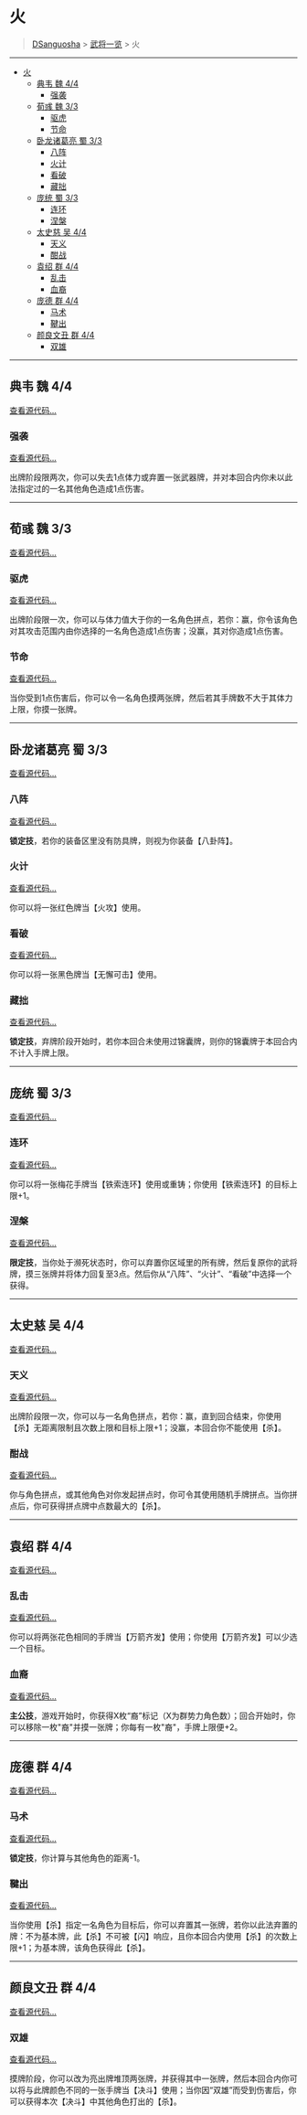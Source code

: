 # 火

> [DSanguosha](../index.md) > [武将一览](./characters_index.md) > 火

___

- [火](#火)
  - [典韦 魏 4/4](#典韦-魏-44)
    - [强袭](#强袭)
  - [荀彧 魏 3/3](#荀彧-魏-33)
    - [驱虎](#驱虎)
    - [节命](#节命)
  - [卧龙诸葛亮 蜀 3/3](#卧龙诸葛亮-蜀-33)
    - [八阵](#八阵)
    - [火计](#火计)
    - [看破](#看破)
    - [藏拙](#藏拙)
  - [庞统 蜀 3/3](#庞统-蜀-33)
    - [连环](#连环)
    - [涅槃](#涅槃)
  - [太史慈 吴 4/4](#太史慈-吴-44)
    - [天义](#天义)
    - [酣战](#酣战)
  - [袁绍 群 4/4](#袁绍-群-44)
    - [乱击](#乱击)
    - [血裔](#血裔)
  - [庞德 群 4/4](#庞德-群-44)
    - [马术](#马术)
    - [鞬出](#鞬出)
  - [颜良文丑 群 4/4](#颜良文丑-群-44)
    - [双雄](#双雄)

___

## 典韦 魏 4/4

[查看源代码...](../../src/core/characters/fire/dianwei.ts)

### 强袭

[查看源代码...](../../src/core/skills/characters/fire/qiangxi.ts)

出牌阶段限两次，你可以失去1点体力或弃置一张武器牌，并对本回合内你未以此法指定过的一名其他角色造成1点伤害。

___

## 荀彧 魏 3/3

[查看源代码...](../../src/core/characters/fire/xunyu.ts)

### 驱虎

[查看源代码...](../../src/core/skills/characters/fire/quhu.ts)

出牌阶段限一次，你可以与体力值大于你的一名角色拼点，若你：赢，你令该角色对其攻击范围内由你选择的一名角色造成1点伤害；没赢，其对你造成1点伤害。

### 节命

[查看源代码...](../../src/core/skills/characters/fire/jieming.ts)

当你受到1点伤害后，你可以令一名角色摸两张牌，然后若其手牌数不大于其体力上限，你摸一张牌。

___

## 卧龙诸葛亮 蜀 3/3

[查看源代码...](../../src/core/characters/fire/wolong.ts)

### 八阵

[查看源代码...](../../src/core/skills/characters/fire/bazhen.ts)

<b>锁定技</b>，若你的装备区里没有防具牌，则视为你装备【八卦阵】。

### 火计

[查看源代码...](../../src/core/skills/characters/fire/huoji.ts)

你可以将一张红色牌当【火攻】使用。

### 看破

[查看源代码...](../../src/core/skills/characters/fire/kanpo.ts)

你可以将一张黑色牌当【无懈可击】使用。

### 藏拙

[查看源代码...](../../src/core/skills/characters/fire/cangzhuo.ts)

<b>锁定技</b>，弃牌阶段开始时，若你本回合未使用过锦囊牌，则你的锦囊牌于本回合内不计入手牌上限。

___

## 庞统 蜀 3/3

[查看源代码...](../../src/core/characters/fire/pangtong.ts)

### 连环

[查看源代码...](../../src/core/skills/characters/fire/lianhuan.ts)

你可以将一张梅花手牌当【铁索连环】使用或重铸；你使用【铁索连环】的目标上限+1。

### 涅槃

[查看源代码...](../../src/core/skills/characters/fire/niepan.ts)

<b>限定技</b>，当你处于濒死状态时，你可以弃置你区域里的所有牌，然后复原你的武将牌，摸三张牌并将体力回复至3点。然后你从“八阵”、“火计”、“看破”中选择一个获得。

___

## 太史慈 吴 4/4

[查看源代码...](../../src/core/characters/fire/taishici.ts)

### 天义

[查看源代码...](../../src/core/skills/characters/fire/tianyi.ts)

出牌阶段限一次，你可以与一名角色拼点，若你：赢，直到回合结束，你使用【杀】无距离限制且次数上限和目标上限+1；没赢，本回合你不能使用【杀】。

### 酣战

[查看源代码...](../../src/core/skills/characters/fire/hanzhan.ts)

你与角色拼点，或其他角色对你发起拼点时，你可令其使用随机手牌拼点。当你拼点后，你可获得拼点牌中点数最大的【杀】。

___

## 袁绍 群 4/4

[查看源代码...](../../src/core/characters/fire/yuanshao.ts)

### 乱击

[查看源代码...](../../src/core/skills/characters/fire/luanji.ts)

你可以将两张花色相同的手牌当【万箭齐发】使用；你使用【万箭齐发】可以少选一个目标。

### 血裔

[查看源代码...](../../src/core/skills/characters/fire/xueyi.ts)

<b>主公技</b>，游戏开始时，你获得X枚“裔”标记（X为群势力角色数）；回合开始时，你可以移除一枚"裔"并摸一张牌；你每有一枚"裔"，手牌上限便+2。

___

## 庞德 群 4/4

[查看源代码...](../../src/core/characters/fire/pangde.ts)

### 马术

[查看源代码...](../../src/core/skills/characters/fire/mashu.ts)

<b>锁定技</b>，你计算与其他角色的距离-1。

### 鞬出

[查看源代码...](../../src/core/skills/characters/fire/jianchu.ts)

当你使用【杀】指定一名角色为目标后，你可以弃置其一张牌，若你以此法弃置的牌：不为基本牌，此【杀】不可被【闪】响应，且你本回合内使用【杀】的次数上限+1；为基本牌，该角色获得此【杀】。

___

## 颜良文丑 群 4/4

[查看源代码...](../../src/core/characters/fire/yanliangwenchou.ts)

### 双雄

[查看源代码...](../../src/core/skills/characters/fire/shuangxiong.ts)

摸牌阶段，你可以改为亮出牌堆顶两张牌，并获得其中一张牌，然后本回合内你可以将与此牌颜色不同的一张手牌当【决斗】使用；当你因“双雄”而受到伤害后，你可以获得本次【决斗】中其他角色打出的【杀】。

